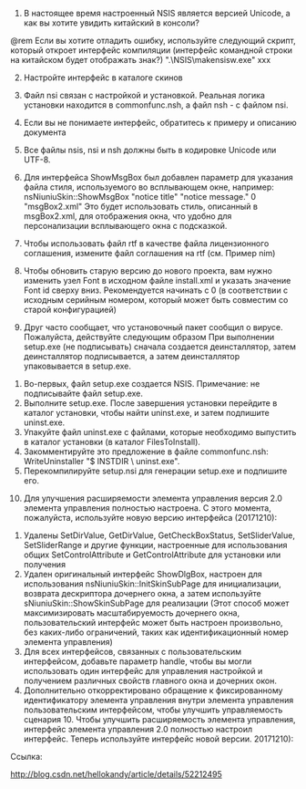 ﻿1. В настоящее время настроенный NSIS является версией Unicode, а как вы хотите увидить китайский в консоли? 

@rem Если вы хотите отладить ошибку, используйте следующий скрипт, который откроет интерфейс компиляции (интерфейс командной строки на китайском будет отображать знак?)
".\NSIS\makensisw.exe" xxx

2. Настройте интерфейс в каталоге скинов

3. Файл nsi связан с настройкой и установкой. Реальная логика установки находится в commonfunc.nsh, а файл nsh - с файлом nsi.

4. Если вы не понимаете интерфейс, обратитесь к примеру и описанию документа

5. Все файлы nsis, nsi и nsh должны быть в кодировке Unicode или UTF-8.

6. Для интерфейса ShowMsgBox был добавлен параметр для указания файла стиля, используемого во всплывающем окне, например:
nsNiuniuSkin::ShowMsgBox "notice title" "notice message." 0 "msgBox2.xml"
Это будет использовать стиль, описанный в msgBox2.xml, для отображения окна, что удобно для персонализации всплывающего окна с подсказкой.

8. Чтобы использовать файл rtf в качестве файла лицензионного соглашения, измените файл соглашения на rtf (см. Пример nim)

9. Чтобы обновить старую версию до нового проекта, вам нужно изменить узел Font в исходном файле install.xml и указать значение Font id сверху вниз. Рекомендуется начинать с 0 (в соответствии с исходным серийным номером, который может быть совместим со старой конфигурацией)
10. Друг часто сообщает, что установочный пакет сообщил о вирусе. Пожалуйста, действуйте следующим образом
При выполнении setup.exe (не подписывать) сначала создается деинсталлятор, затем деинсталлятор подписывается, а затем деинсталлятор упаковывается в setup.exe.
1) Во-первых, файл setup.exe создается NSIS. Примечание: не подписывайте файл setup.exe.
2) Выполните setup.exe. После завершения установки перейдите в каталог установки, чтобы найти uninst.exe, и затем подпишите uninst.exe.
3) Упакуйте файл uninst.exe с файлами, которые необходимо выпустить в каталог установки (в каталог FilesToInstall).
4) Закомментируйте это предложение в файле commonfunc.nsh: WriteUninstaller "$ INSTDIR \ uninst.exe".
5) Перекомпилируйте setup.nsi для генерации setup.exe и подпишите его.

10. Для улучшения расширяемости элемента управления версия 2.0 элемента управления полностью настроена. С этого момента, пожалуйста, используйте новую версию интерфейса (20171210):
1) Удалены SetDirValue, GetDirValue, GetCheckBoxStatus, SetSliderValue, SetSliderRange и другие функции, настроенные для использования общих SetControlAttribute и GetControlAttribute для установки или получения
2) Удален оригинальный интерфейс ShowDlgBox, настроен для использования nsNiuniuSkin::InitSkinSubPage для инициализации, возврата дескриптора дочернего окна, а затем используйте sNiuniuSkin::ShowSkinSubPage для реализации
  (Этот способ может максимизировать масштабируемость дочернего окна, пользовательский интерфейс может быть настроен произвольно, без каких-либо ограничений, таких как идентификационный номер элемента управления)
3) Для всех интерфейсов, связанных с пользовательским интерфейсом, добавьте параметр handle, чтобы вы могли использовать один интерфейс для управления настройкой и получением различных свойств главного окна и дочерних окон.
4) Дополнительно откорректировано обращение к фиксированному идентификатору элемента управления внутри элемента управления пользовательским интерфейсом, чтобы улучшить управляемость сценария 10. Чтобы улучшить расширяемость элемента управления, интерфейс элемента управления 2.0 полностью настроил интерфейс. Теперь используйте интерфейс новой версии. 20171210):

Cсылка:

http://blog.csdn.net/hellokandy/article/details/52212495